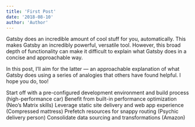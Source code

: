 ```yaml
---
title: 'First Post'
date: '2018-08-10'
author: 'Author'
---
```


Gatsby does an incredible amount of cool stuff for you, automatically. This makes Gatsby an incredibly powerful, versatile tool. However, this broad depth of functionality can make it difficult to explain what Gatsby does in a concise and approachable way.

In this post, I’ll aim for the latter — an approachable explanation of what Gatsby does using a series of analogies that others have found helpful. I hope you do, too!

Start off with a pre-configured development environment and build process (high-performance car)
Benefit from built-in performance optimization (Neo’s Matrix skills)
Leverage static site delivery and web app experience (Compressed mattress)
Prefetch resources for snappy routing (Psychic delivery person)
Consolidate data sourcing and transformations (Amazon)
